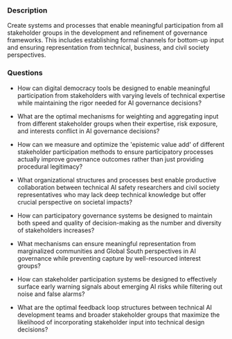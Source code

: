 ### Description

Create systems and processes that enable meaningful participation from all stakeholder groups in the development and refinement of governance frameworks. This includes establishing formal channels for bottom-up input and ensuring representation from technical, business, and civil society perspectives.

### Questions

- How can digital democracy tools be designed to enable meaningful participation from stakeholders with varying levels of technical expertise while maintaining the rigor needed for AI governance decisions?

- What are the optimal mechanisms for weighting and aggregating input from different stakeholder groups when their expertise, risk exposure, and interests conflict in AI governance decisions?

- How can we measure and optimize the 'epistemic value add' of different stakeholder participation methods to ensure participatory processes actually improve governance outcomes rather than just providing procedural legitimacy?

- What organizational structures and processes best enable productive collaboration between technical AI safety researchers and civil society representatives who may lack deep technical knowledge but offer crucial perspective on societal impacts?

- How can participatory governance systems be designed to maintain both speed and quality of decision-making as the number and diversity of stakeholders increases?

- What mechanisms can ensure meaningful representation from marginalized communities and Global South perspectives in AI governance while preventing capture by well-resourced interest groups?

- How can stakeholder participation systems be designed to effectively surface early warning signals about emerging AI risks while filtering out noise and false alarms?

- What are the optimal feedback loop structures between technical AI development teams and broader stakeholder groups that maximize the likelihood of incorporating stakeholder input into technical design decisions?
